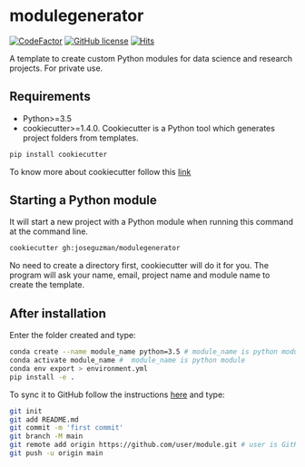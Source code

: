 # modulegenerator 
[![CodeFactor](https://www.codefactor.io/repository/github/joseguzman/modulegenerator/badge)](https://www.codefactor.io/repository/github/joseguzman/modulegenerator)
[![GitHub license](https://img.shields.io/github/license/joseguzman/modulegenerator)](https://github.com/joseguzman/modulegenerator/blob/master/LICENSE) 
[![Hits](https://hits.seeyoufarm.com/api/count/incr/badge.svg?url=https%3A%2F%2Fgithub.com%2Fjosejuzman%2Fmodulegenerator&count_bg=%233DC8C7&title_bg=%23555555&icon=&icon_color=%23E7E7E7&title=views&edge_flat=false)](https://hits.seeyoufarm.com)

A template to create custom Python modules for data science and research projects. For private use.

## Requirements

* Python>=3.5
* cookiecutter>=1.4.0. Cookiecutter is a Python tool which generates project folders from templates. 

```bash
pip install cookiecutter
```
To know more about cookiecutter follow this [link](https://drivendata.github.io/cookiecutter-data-science/)

## Starting a Python module
It will start a new project with a Python module when running this command at the command line. 

```bash
cookiecutter gh:joseguzman/modulegenerator
```

No need to create a directory first, cookiecutter will do it for you. The program will ask your name, email, project name and module name to create the template. 

## After installation 

Enter the folder created and type:

```bash
conda create --name module_name python=3.5 # module_name is python module
conda activate module_name #  module_name is python module
conda env export > environment.yml
pip install -e .
```

To sync it to GitHub follow the instructions  [here](https://github.com/new) and type:

```bash
git init
git add README.md
git commit -m 'first commit'
git branch -M main
git remote add origin https://github.com/user/module.git # user is GitHub user, module is python module
git push -u origin main
```

 
